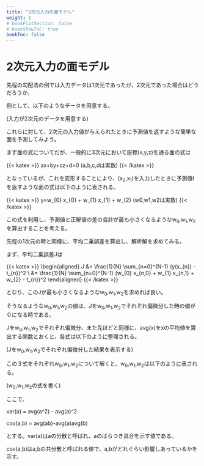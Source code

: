 ```yaml
---
title: "2次元入力の面モデル"
weight: 1
# bookFlatSection: false
# bookShowToC: true
bookToc: false
---
```


# 2次元入力の面モデル


先程の勾配法の例では入力データは1次元であったが、2次元であった場合はどうだろうか。

例として、以下のようなデータを用意する。

(入力が2次元のデータを用意する)

これらに対して、2次元の入力値が与えられたときに予測値を返すような簡単な面を予測してみよう。


まず面の式についてだが、一般的に3次元において座標(x,y,z)を通る面の式は

{{< katex  >}}
ax+by+cz+d=0    (a,b,c,dは実数)
{{< /katex >}}

となっているが、これを変形することにより、(x<sub>0</sub>,x<sub>1</sub>)を入力したときに予測値tを返すような面の式は以下のように表される。

{{< katex  >}}
y=w_{0} x_{0} + w_{1} x_{1} + w_{2} (w0,w1,w2は実数)
{{< /katex >}}

この式を利用し、予測値と正解値の差の合計が最も小さくなるようなw<sub>0</sub>,w<sub>1</sub>,w<sub>2</sub>を算出することを考える。

先程の1次元の時と同様に、平均二乗誤差を算出し、解析解を求めてみる。

まず、平均二乗誤差Jは

{{< katex  >}}
\begin{aligned}
J &= \frac{1}{N} \sum_{n=0}^{N-1} (y(x_{n}) - t_{n})^2 \\
  &= \frac{1}{N} \sum_{n=0}^{N-1} (w_{0} x_{n,0} + w_{1} x_{n,1} + w_{2} - t_{n})^2 
\end{aligned}
{{< /katex >}}

となり、このJが最も小さくなるようなw<sub>0</sub>,w<sub>1</sub>,w<sub>2</sub>を求めれば良い。

そうなるようなw<sub>0</sub>,w<sub>1</sub>,w<sub>2</sub>の値は、Jをw<sub>0</sub>,w<sub>1</sub>,w<sub>2</sub>でそれぞれ偏微分した時の値が０になる時である。

Jをw<sub>0</sub>,w<sub>1</sub>,w<sub>2</sub>でそれぞれ偏微分、また先ほどと同様に、avg(x)をxの平均値を算出する関数とおくと、各式は以下のように整理される。

(Jをw<sub>0</sub>,w<sub>1</sub>,w<sub>2</sub>でそれぞれ偏微分した結果を表示する)

この３式をそれぞれw<sub>0</sub>,w<sub>1</sub>,w<sub>2</sub>について解くと、w<sub>0</sub>,w<sub>1</sub>,w<sub>2</sub>は以下のように表される。

(w<sub>0</sub>,w<sub>1</sub>,w<sub>2</sub>の式を書く)

ここで、

var(a) = avg(a^2) - avg(a)^2

cov(a,b) = avg(ab)-avg(a)avg(b)

とする。var(a)はaの分散と呼ばれ、aのばらつき具合を示す値である。

cov(a,b)はa,bの共分散と呼ばれる値で、a,bがどれぐらい影響しあっているかを示す。

